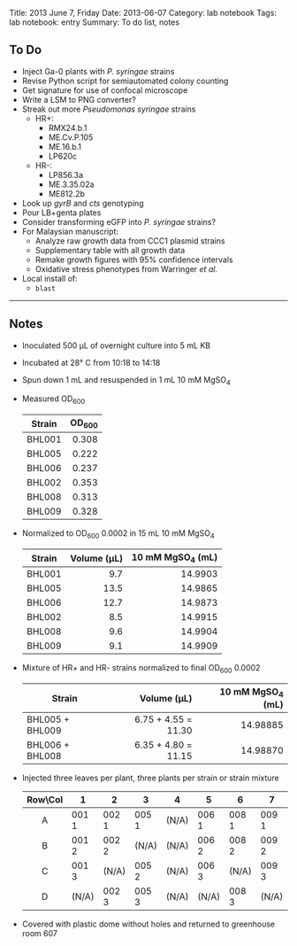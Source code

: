 Title: 2013 June 7, Friday
Date: 2013-06-07
Category: lab notebook
Tags: lab notebook: entry
Summary: To do list, notes

## To Do ##

- Inject Ga-0 plants with _P. syringae_ strains
- Revise Python script for semiautomated colony counting
- Get signature for use of confocal microscope
- Write a LSM to PNG converter?
- Streak out more _Pseudomonas syringae_ strains
    - HR+:
        - RMX24.b.1
        - ME.Cv.P.105
        - ME.16.b.1
        - LP620c
    - HR-:
        - LP856.3a
        - ME.3.35.02a
        - ME812.2b
- Look up _gyrB_ and _cts_ genotyping
- Pour LB+genta plates
- Consider transforming eGFP into _P. syringae_ strains?
- For Malaysian manuscript:
    - Analyze raw growth data from CCC1 plasmid strains
    - Supplementary table with all growth data
    - Remake growth figures with 95% confidence intervals
    - Oxidative stress phenotypes from Warringer _et al._ 
- Local install of:
    - `blast`

***

## Notes ##

- Inoculated 500 &micro;L of overnight culture into 5 mL KB
- Incubated at 28&deg; C from 10:18 to 14:18
- Spun down 1 mL and resuspended in 1 mL 10 mM MgSO<sub>4</sub>
- Measured OD<sub>600</sub>

    Strain |OD<sub>600</sub>
    -------|----------------:
    BHL001 |            0.308
    BHL005 |            0.222
    BHL006 |            0.237
    BHL002 |            0.353
    BHL008 |            0.313
    BHL009 |            0.328

- Normalized to OD<sub>600</sub> 0.0002 in 15 mL 10 mM MgSO<sub>4</sub>

    Strain |Volume (&micro;L) |10 mM MgSO<sub>4</sub> (mL)
    -------|-----------------:|---------------------------:
    BHL001 |               9.7|                     14.9903
    BHL005 |              13.5|                     14.9865
    BHL006 |              12.7|                     14.9873
    BHL002 |               8.5|                     14.9915
    BHL008 |               9.6|                     14.9904
    BHL009 |               9.1|                     14.9909           

- Mixture of HR+ and HR- strains normalized to final OD<sub>600</sub> 0.0002

    Strain          |Volume (&micro;L)  |10 mM MgSO<sub>4</sub> (mL) 
    ----------------|------------------:|---------------------------:
    BHL005 + BHL009 |6.75 + 4.55 = 11.30|                    14.98885
    BHL006 + BHL008 |6.35 + 4.80 = 11.15|                    14.98870  

- Injected three leaves per plant, three plants per strain or strain mixture

    Row\Col |1    |2    |3    |4    |5    |6    |7    |8        |9        
    :------:|-----|-----|-----|-----|-----|-----|-----|---------|---------
       A    |001 1|002 1|005 1|(N/A)|006 1|008 1|009 1|(N/A)    |006+008 1
       B    |001 2|002 2|(N/A)|(N/A)|006 2|008 2|009 2|005+009 1|006+008 2
       C    |001 3|(N/A)|005 2|(N/A)|006 3|(N/A)|009 3|005+009 2|006+008 3
       D    |(N/A)|002 3|005 3|(N/A)|(N/A)|008 3|(N/A)|005+009 3|(N/A)    

- Covered with plastic dome without holes and returned to greenhouse room 607

